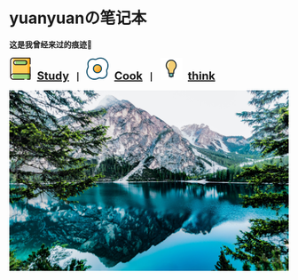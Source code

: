  <style>
    .enlarge {
      transition: transform 0.3s ease; /* 添加过渡效果 */
      font-size:20px ;
    }

    .enlarge:hover {
      transform: scale(1.5); /* 悬停时放大 30% */
    }
  </style>


# <b>yuanyuan<b>の笔记本

这是我曾经来过的痕迹👋

<span>
<img class="enlarge" src="./svg/book.svg" alt="SVG Image">
&nbsp
<a class="enlarge" href="#/blog/study/">Study</a>
&nbsp&nbsp&nbsp|&nbsp&nbsp&nbsp
<img class="enlarge" src="./svg/egg.svg" alt="SVG Image">
&nbsp
<a class="enlarge" href="#/blog/cook/">Cook</a>
&nbsp&nbsp&nbsp|&nbsp&nbsp&nbsp
<img class="enlarge" src="./svg/lamp.svg" alt="SVG Image">
&nbsp
<a class="enlarge" href="#/blog/think/">think</a>
</span>

<!-- 背景图片 -->

![](background.jpg)
